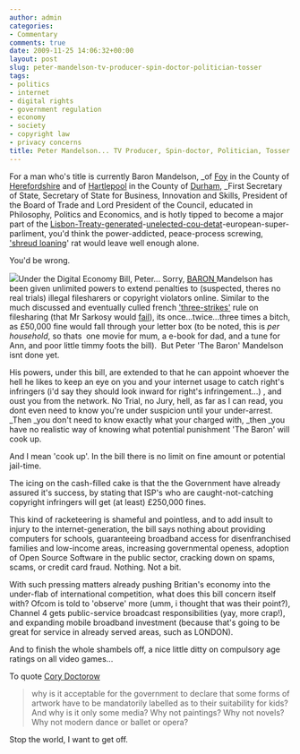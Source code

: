 ```yaml
---
author: admin
categories:
- Commentary
comments: true
date: 2009-11-25 14:06:32+00:00
layout: post
slug: peter-mandelson-tv-producer-spin-doctor-politician-tosser
tags:
- politics
- internet
- digital rights
- government regulation
- economy
- society
- copyright law
- privacy concerns
title: Peter Mandelson... TV Producer, Spin-doctor, Politician, Tosser
---
```



For a man who's title is currently Baron Mandelson, _of [Foy](http://en.wikipedia.org/wiki/Foy,_Herefordshire) in the County of [Herefordshire](http://en.wikipedia.org/wiki/Herefordshire) and of [Hartlepool](http://en.wikipedia.org/wiki/Hartlepool) in the County of [Durham](http://en.wikipedia.org/wiki/County_Durham), _First Secretary of State, Secretary of State for Business, Innovation and Skills, President of the Board of Trade and Lord President of the Council, educated in Philosophy, Politics and Economics, and is hotly tipped to become a major part of the [Lisbon-Treaty-generated](http://europa.eu/lisbon_treaty/index_en.htm)-[unelected-cou-detat](http://en.wikipedia.org/wiki/Ratification_of_the_Treaty_of_Lisbon)-european-super-parliment, you'd think the power-addicted, peace-process screwing, ['shreud loaning](http://en.wikipedia.org/wiki/Peter_Mandelson#First_resignation)' rat would leave well enough alone.

You'd be wrong.

[![](http://bristol.indymedia.org/attachments/jul2009/peter_mandelson_business_secretary.jpg)](http://bristol.indymedia.org/attachments/jul2009/peter_mandelson_business_secretary.jpg)Under the Digital Economy Bill, Peter... Sorry, [BARON ](http://http://en.wikipedia.org/wiki/Peter_Mandelson#Life_Peerage)Mandelson has been given unlimited powers to extend penalties to (suspected, theres no real trials) illegal filesharers or copyright violators online. Similar to the much discussed and eventually culled french ['three-strikes'](http://arstechnica.com/tech-policy/news/2009/04/french-3-strikes-law-suffers-shocking-defeat.ars) rule on filesharing (that Mr Sarkosy would [fail](http://www.businessinsider.com/mgmt-suing-french-prez-nicolas-sarkozy-2009-2)), its once...twice...three times a bitch, as £50,000 fine would fall through your letter box (to be noted, this is _per household_, so thats  one movie for mum, a e-book for dad, and a tune for Ann, and poor little timmy foots the bill).  But Peter 'The Baron' Mandelson isnt done yet.

His powers, under this bill, are extended to that he can appoint whoever the hell he likes to keep an eye on you and your internet usage to catch right's infringers (i'd say they should look inward for right's infringement...) , and oust you from the network. No Trial, no Jury, hell, as far as I can read, you dont even need to know you're under suspicion until your under-arrest. _Then _you don't need to know exactly what your charged with, _then _you have no realistic way of knowing what potential punishment 'The Baron' will cook up.

And I mean 'cook up'. In the bill there is no limit on fine amount or potential jail-time.

The icing on the cash-filled cake is that the the Government have already assured it's success, by stating that ISP's who are caught-not-catching copyright infringers will get (at least) £250,000 fines.

This kind of racketeering is shameful and pointless, and to add insult to injury to the internet-generation, the bill says nothing about providing computers for schools, guaranteeing broadband access for disenfranchised families and low-income areas, increasing governmental openess, adoption of Open Source Software in the public sector, cracking down on spams, scams, or credit card fraud. Nothing. Not a bit.

With such pressing matters already pushing Britian's economy into the under-flab of international competition, what does this bill concern itself with? Ofcom is told to 'observe' more (umm, i thought that was their point?), Channel 4 gets public-service broadcast responsibilities (yay, more crap!), and expanding mobile broadband investment (because that's going to be great for service in already served areas, such as LONDON).

And to finish the whole shambels off, a nice little ditty on compulsory age ratings on all video games...

To quote [Cory Doctorow](http://www.boingboing.net/2009/11/20/britains-new-interne.html)

> why is it acceptable for the government to declare that some forms of artwork have to be mandatorily labelled as to their suitability for kids? And why is it only some media? Why not paintings? Why not novels? Why not modern dance or ballet or opera?

Stop the world, I want to get off.
